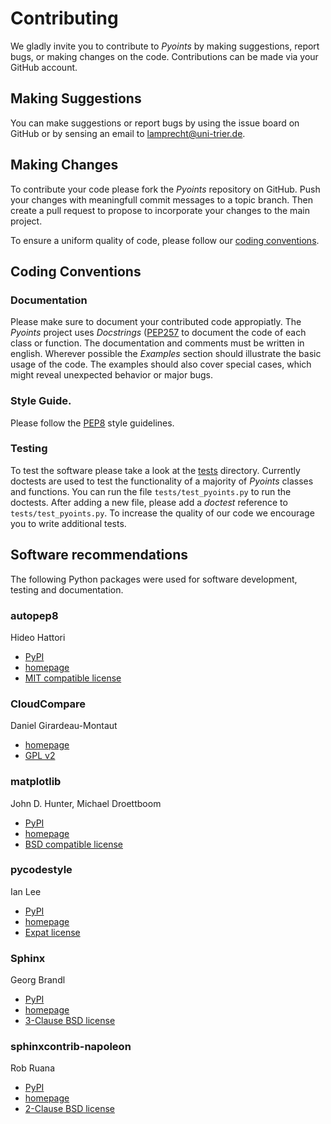 # Contributing

We gladly invite you to contribute to *Pyoints* by making suggestions, report
bugs, or making changes on the code. Contributions can be made via your GitHub 
account.


## Making Suggestions 

You can make suggestions or report bugs by using the issue board on GitHub or 
by sensing an email to lamprecht@uni-trier.de.


## Making Changes

To contribute your code please fork the *Pyoints* repository on GitHub. Push 
your changes with meaningfull commit messages to a topic branch. Then create 
a pull request to propose to incorporate your changes to the main project.

To ensure a uniform quality of code, please follow our 
[coding conventions](#coding-conventions).


## Coding Conventions

### Documentation

Please make sure to document your contributed code appropiatly. The *Pyoints*
project uses *Docstrings* 
([PEP257](https://www.python.org/dev/peps/pep-0257/) 
to document the code of each class or function. The documentation and comments 
must be written in english. Wherever possible the *Examples* section should 
illustrate the basic usage of the code. The examples should also cover special
cases, which might reveal unexpected behavior or major bugs.
 

### Style Guide.

Please follow the [PEP8](https://www.python.org/dev/peps/pep-0008/) style 
guidelines.


### Testing

To test the software please take a look at the [tests](pyoints/tests) 
directory. Currently doctests are used to test the functionality of a majority
of *Pyoints* classes and functions. You can run the file 
``tests/test_pyoints.py`` to run the doctests. After adding a new file, please
add a *doctest* reference to ``tests/test_pyoints.py``. To increase the quality
of our code we encourage you to write additional tests.



## Software recommendations

The following Python packages were used for software development, testing and
documentation.


### autopep8

Hideo Hattori
* [PyPI](https://pypi.org/project/autopep8/)
* [homepage](https://github.com/hhatto/autopep8)
* [MIT compatible license](https://github.com/matplotlib/matplotlib/blob/master/LICENSE/LICENSE)


### CloudCompare

Daniel Girardeau-Montaut
* [homepage](https://www.danielgm.net/cc/)
* [GPL v2](https://github.com/CloudCompare/CloudCompare/blob/master/license.txt)


### matplotlib

John D. Hunter, Michael Droettboom
* [PyPI](https://pypi.org/project/matplotlib/)
* [homepage](https://matplotlib.org/)
* [BSD compatible license](https://github.com/matplotlib/matplotlib/blob/master/LICENSE/LICENSE)


### pycodestyle

Ian Lee
* [PyPI](https://pypi.org/project/pycodestyle/)
* [homepage](https://pycodestyle.readthedocs.io/en/latest/)
* [Expat license](https://pycodestyle.readthedocs.io/en/latest/index.html#license)


### Sphinx

Georg Brandl
* [PyPI](https://pypi.org/project/Sphinx/)
* [homepage](http://www.sphinx-doc.org/en/master/)
* [3-Clause BSD license](https://github.com/sphinx-doc/sphinx)


### sphinxcontrib-napoleon

Rob Ruana
* [PyPI](https://pypi.org/project/sphinxcontrib-napoleon/)
* [homepage](https://sphinxcontrib-napoleon.readthedocs.io/en/latest/)
* [2-Clause BSD license](https://github.com/sphinx-contrib/napoleon/blob/master/LICENSE)

